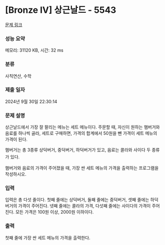 # [Bronze IV] 상근날드 - 5543 

[문제 링크](https://www.acmicpc.net/problem/5543) 

### 성능 요약

메모리: 31120 KB, 시간: 32 ms

### 분류

사칙연산, 수학

### 제출 일자

2024년 9월 30일 22:30:14

### 문제 설명

<p>상근날드에서 가장 잘 팔리는 메뉴는 세트 메뉴이다. 주문할 때, 자신이 원하는 햄버거와 음료를 하나씩 골라, 세트로 구매하면, 가격의 합계에서 50원을 뺀 가격이 세트 메뉴의 가격이 된다.</p>

<p>햄버거는 총 3종류 상덕<span style="line-height:1.6em">버거, 중덕버거, 하덕버거가 있고, 음료는 콜라와 사이다 두 종류가 있다.</span></p>

<p>햄버거와 음료의 가격이 주어졌을 때, 가장 싼 세트 메뉴의 가격을 출력하는 프로그램을 작성하시오.</p>

### 입력 

 <p>입력은 총 다섯 줄이다. 첫째 줄에는 상덕버거, 둘째 줄에는 중덕버거, 셋째 줄에는 하덕버거의 가격이 주어진다. 넷째 줄에는 콜라의 가격, 다섯째 줄에는 사이다의 가격이 주어진다. 모든 가격은 100원 이상, 2000원 이하이다.</p>

### 출력 

 <p>첫째 줄에 가장 싼 세트 메뉴의 가격을 출력한다.</p>

